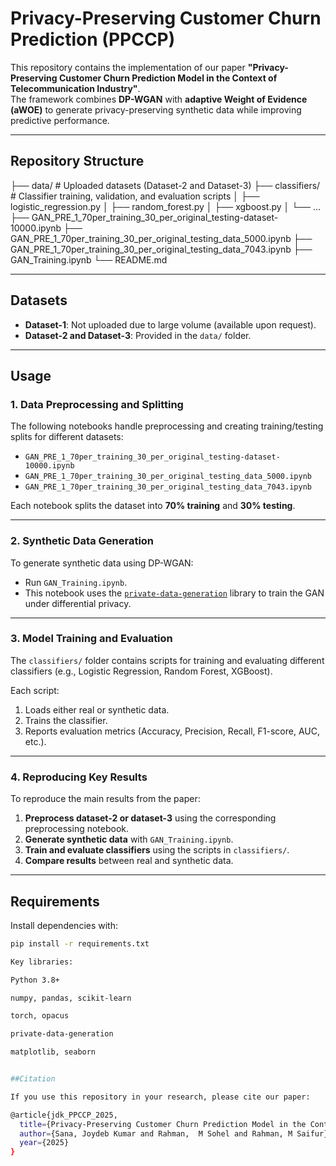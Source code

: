 # Privacy-Preserving Customer Churn Prediction (PPCCP)

This repository contains the implementation of our paper **"Privacy-Preserving Customer Churn Prediction Model in the Context of Telecommunication Industry"**.  
The framework combines **DP-WGAN** with **adaptive Weight of Evidence (aWOE)** to generate privacy-preserving synthetic data while improving predictive performance.  

---

## Repository Structure

├── data/ # Uploaded datasets (Dataset-2 and Dataset-3)
├── classifiers/ # Classifier training, validation, and evaluation scripts
│ ├── logistic_regression.py
│ ├── random_forest.py
│ ├── xgboost.py
│ └── ...
├── GAN_PRE_1_70per_training_30_per_original_testing-dataset-10000.ipynb
├── GAN_PRE_1_70per_training_30_per_original_testing_data_5000.ipynb
├── GAN_PRE_1_70per_training_30_per_original_testing_data_7043.ipynb
├── GAN_Training.ipynb
└── README.md


---

## Datasets

- **Dataset-1**: Not uploaded due to large volume (available upon request).  
- **Dataset-2 and Dataset-3**: Provided in the `data/` folder.  

---

## Usage

### 1. Data Preprocessing and Splitting
The following notebooks handle preprocessing and creating training/testing splits for different datasets:
- `GAN_PRE_1_70per_training_30_per_original_testing-dataset-10000.ipynb`  
- `GAN_PRE_1_70per_training_30_per_original_testing_data_5000.ipynb`  
- `GAN_PRE_1_70per_training_30_per_original_testing_data_7043.ipynb`  

Each notebook splits the dataset into **70% training** and **30% testing**.

---

### 2. Synthetic Data Generation
To generate synthetic data using DP-WGAN:
- Run `GAN_Training.ipynb`.  
- This notebook uses the [`private-data-generation`](https://github.com/joysana1/PPCCP/tree/main/private-data-generation) library to train the GAN under differential privacy.  

---

### 3. Model Training and Evaluation
The `classifiers/` folder contains scripts for training and evaluating different classifiers (e.g., Logistic Regression, Random Forest, XGBoost).  

Each script:
1. Loads either real or synthetic data.  
2. Trains the classifier.  
3. Reports evaluation metrics (Accuracy, Precision, Recall, F1-score, AUC, etc.).  

---

### 4. Reproducing Key Results
To reproduce the main results from the paper:

1. **Preprocess dataset-2 or dataset-3** using the corresponding preprocessing notebook.  
2. **Generate synthetic data** with `GAN_Training.ipynb`.  
3. **Train and evaluate classifiers** using the scripts in `classifiers/`.  
4. **Compare results** between real and synthetic data.  

---

## Requirements

Install dependencies with:  

```bash
pip install -r requirements.txt

Key libraries:

Python 3.8+

numpy, pandas, scikit-learn

torch, opacus

private-data-generation

matplotlib, seaborn


##Citation

If you use this repository in your research, please cite our paper:

@article{jdk_PPCCP_2025,
  title={Privacy-Preserving Customer Churn Prediction Model in the Context of Telecommunication Industry},
  author={Sana, Joydeb Kumar and Rahman,  M Sohel and Rahman, M Saifur},
  year={2025}
}


